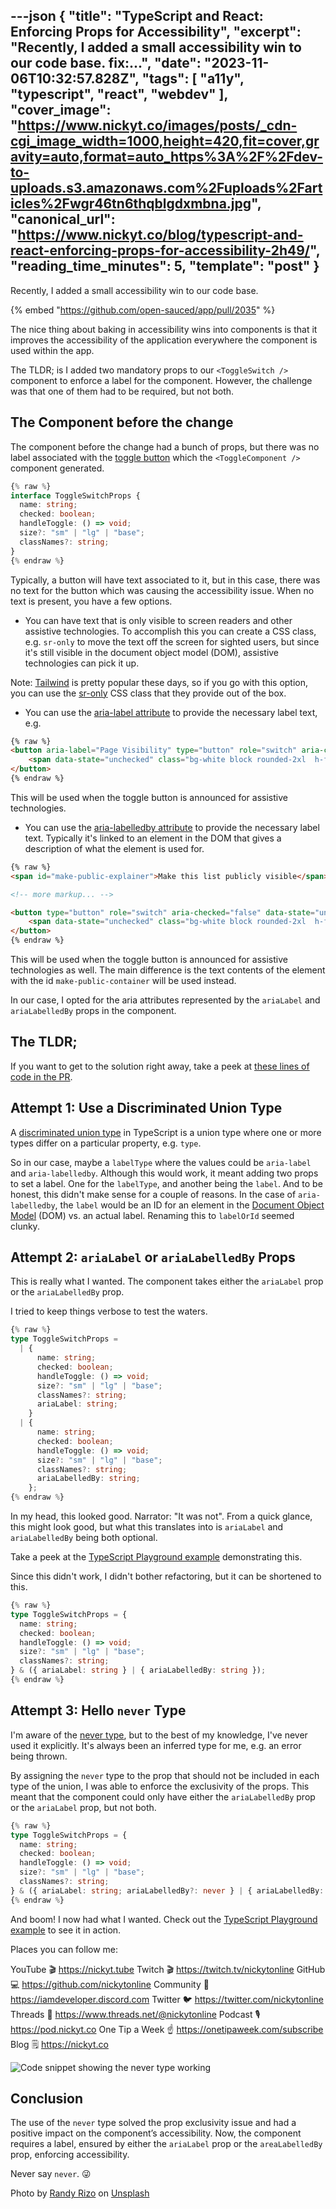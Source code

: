 ---json
{
  "title": "TypeScript and React: Enforcing Props for Accessibility",
  "excerpt": "Recently, I added a small accessibility win to our code base.                                  fix:...",
  "date": "2023-11-06T10:32:57.828Z",
  "tags": [
    "a11y",
    "typescript",
    "react",
    "webdev"
  ],
  "cover_image": "https://www.nickyt.co/images/posts/_cdn-cgi_image_width=1000,height=420,fit=cover,gravity=auto,format=auto_https%3A%2F%2Fdev-to-uploads.s3.amazonaws.com%2Fuploads%2Farticles%2Fwgr46tn6thqblgdxmbna.jpg",
  "canonical_url": "https://www.nickyt.co/blog/typescript-and-react-enforcing-props-for-accessibility-2h49/",
  "reading_time_minutes": 5,
  "template": "post"
}
---

Recently, I added a small accessibility win to our code base.

{% embed "https://github.com/open-sauced/app/pull/2035" %}

The nice thing about baking in accessibility wins into components is that it improves the accessibility of the application everywhere the component is used within the app.

The TLDR; is I added two mandatory props to our `<ToggleSwitch />` component to enforce a label for the component.  However, the challenge was that one of them had to be required, but not both.

## The Component before the change

The component before the change had a bunch of props, but there was no label associated with the [toggle button](https://developer.mozilla.org/en-US/docs/Web/Accessibility/ARIA/Roles/button_role#toggle_buttons) which the `<ToggleComponent />` component generated.

```typescript
{% raw %}
interface ToggleSwitchProps {
  name: string;
  checked: boolean;
  handleToggle: () => void;
  size?: "sm" | "lg" | "base";
  classNames?: string;
}
{% endraw %}
```

Typically, a button will have text associated to it, but in this case, there was no text for the button which was causing the accessibility issue. When no text is present, you have a few options.

-  You can have text that is only visible to screen readers and other assistive technologies. To accomplish this you can create a CSS class, e.g. `sr-only` to move the text off the screen for sighted users, but since it's still visible in the document object model (DOM), assistive technologies can pick it up.

Note: [Tailwind](https://tailwindcss.com/) is pretty popular these days, so if you go with this option, you can use the [sr-only](https://tailwindcss.com/docs/screen-readers) CSS class that they provide out of the box.

- You can use the [aria-label attribute](https://developer.mozilla.org/en-US/docs/Web/Accessibility/ARIA/Attributes/aria-label) to provide the necessary label text, e.g.

```html
{% raw %}
<button aria-label="Page Visibility" type="button" role="switch" aria-checked="false" data-state="unchecked" value="on" id="isPublic" aria-labelledby="make-public-explainer" class="flex rounded-2xl p-[2px] transition overflow-hidden bg-light-slate-8 w-10 h-5">
    <span data-state="unchecked" class="bg-white block rounded-2xl  h-full w-1/2"></span>
</button>
{% endraw %}
```
This will be used when the toggle button is announced for assistive technologies.

- You can use the [aria-labelledby attribute](https://developer.mozilla.org/en-US/docs/Web/Accessibility/ARIA/Attributes/aria-labelledby) to provide the necessary label text. Typically it's linked to an element in the DOM that gives a description of what the element is used for.

```html
{% raw %}
<span id="make-public-explainer">Make this list publicly visible</span>

<!-- more markup... -->

<button type="button" role="switch" aria-checked="false" data-state="unchecked" value="on" id="isPublic" aria-labelledby="make-public-explainer" class="flex rounded-2xl p-[2px] transition overflow-hidden bg-light-slate-8 w-10 h-5">
    <span data-state="unchecked" class="bg-white block rounded-2xl  h-full w-1/2"></span>
</button>
{% endraw %}
```

This will be used when the toggle button is announced for assistive technologies as well. The main difference is the text contents of the element with the id `make-public-container` will be used instead.

In our case, I opted for the aria attributes represented by the `ariaLabel` and `ariaLabelledBy` props in the component.

## The TLDR;

If you want to get to the solution right away, take a peek at [these lines of code in the PR](https://github.com/open-sauced/app/pull/2035/files#diff-7ba8ff168f19cb385c73134b5856401c472fc7d00002d9ec00f6ef6166c24049R10).

## Attempt 1: Use a Discriminated Union Type

A [discriminated union type](https://www.typescriptlang.org/docs/handbook/unions-and-intersections.html#discriminating-unions) in TypeScript is a union type where one or more types differ on a particular property, e.g. `type`. 

So in our case, maybe a `labelType` where the values could be `aria-label` and `aria-labelledby`. Although this would work, it meant adding two props to set a label. One for the `labelType`, and another being the `label`. And to be honest, this didn't make sense for a couple of reasons. In the case of `aria-labelledby`, the `label` would be an ID for an element in the [Document Object Model](https://developer.mozilla.org/en-US/docs/Web/API/Document_Object_Model/Introduction) (DOM) vs. an actual label. Renaming this to `labelOrId` seemed clunky.

## Attempt 2: `ariaLabel` or `ariaLabelledBy` Props

This is really what I wanted. The component takes either the `ariaLabel` prop or the `ariaLabelledBy` prop.

I tried to keep things verbose to test the waters.

```typescript
{% raw %}
type ToggleSwitchProps =
  | {
      name: string;
      checked: boolean;
      handleToggle: () => void;
      size?: "sm" | "lg" | "base";
      classNames?: string;
      ariaLabel: string;
    }
  | {
      name: string;
      checked: boolean;
      handleToggle: () => void;
      size?: "sm" | "lg" | "base";
      classNames?: string;
      ariaLabelledBy: string;
    };
{% endraw %}
```

In my head, this looked good. Narrator: "It was not". From a quick glance, this might look good, but what this translates into is `ariaLabel` and `ariaLabelledBy` being both optional.

Take a peek at the [TypeScript Playground example](https://www.typescriptlang.org/play?#code/C4TwDgpgBAKg9gcwQGwgZQO4EtgGMAWACgE5xgDOUAvAFBRQA+UA3nfewHYCGAthAFxRywYlg4IA3G3ZQCEXAGsIAE0EAjOHFRcOUmfXw7lqeElSCAFAEpqAPigA3OFmV795LAC8IAfkEAich5-Rih-ZAQQpn81LnIIfzcZXGQ48gA5XghyPyERMUlpdi5RLgAZLjUIZEFhUXEkqABfNiZWfShuPlr8hqL6OUUVdU1tXX6oQw5jCFMUAShrO0dnVwmPb1zA4NDwyN3Y+MSJlLTMvhye+sKOkqxyyurUZQAhECuCxqapGlw4DmEUDApAogjmqEwOAIJDIlCoLAmXQW-n8ABoTvh5EpVFARABXCDojpTGbghZLKj2ZhNInuLzIw4JWnJVLkDJZcgBchwPgAWlObLREzuDyqNTCMHwWEo0qgXCgqTFQtupQqYuebwCLl5wDgvO5fOqED4HGA-hoLV+-25qAAdMosMQLMDYVYgA) demonstrating this.

Since this didn't work, I didn't bother refactoring, but it can be shortened to this.

```typescript
{% raw %}
type ToggleSwitchProps = {
  name: string;
  checked: boolean;
  handleToggle: () => void;
  size?: "sm" | "lg" | "base";
  classNames?: string;
} & ({ ariaLabel: string } | { ariaLabelledBy: string });
{% endraw %}
```


## Attempt 3: Hello `never` Type

I'm aware of the [never type](https://www.typescriptlang.org/docs/handbook/basic-types.html#never), but to the best of my knowledge, I've never used it explicitly. It's always been an inferred type for me, e.g. an error being thrown.

By assigning the `never` type to the prop that should not be included in each type of the union, I was able to enforce the exclusivity of the props. This meant that the component could only have either the `ariaLabelledBy`  prop or the `ariaLabel` prop, but not both.

```typescript
{% raw %}
type ToggleSwitchProps = {
  name: string;
  checked: boolean;
  handleToggle: () => void;
  size?: "sm" | "lg" | "base";
  classNames?: string;
} & ({ ariaLabel: string; ariaLabelledBy?: never } | { ariaLabelledBy: string; ariaLabel?: never });
{% endraw %}
```

And boom! I now had what I wanted. Check out the [TypeScript Playground example](https://www.typescriptlang.org/play?#code/C4TwDgpgBAKg9gcwQGwgZQO4EtgGMAWACgE5xgDOUAvFAN4BQUUAdgIYC2EAXFOcMVmYIA3IygEIuANYQAJjwBGcOKlbNRTfGtmp4SVDwAUASmoA+KADc4WWRt5YAXhAD8PAETl27qAB8o7sgIPv7uCqzkEO72uMgR5AByHBDkbrz8giL0AL5QAGRQhrRQrAKsADKsChDIPHwCQsIlZZXVyKiyAEIgacwQlhDEULn+xaVYFVU1Hd11GY3NE601vf2Dw8ai9AD021AA6ljt4nDsYHGC9LhwzHxQYKQUPHoo6Nh4RI+UNAxMfyzJDzuAA0Yn+Emkch4-AArhBQf9NNpdIhXkZTFQLLRsgjEeQnNwAuFIiCwX9YvEkpxyB5yKcIABaCnkcikxGLSZtDwwfBYSh8kpQOJtNmI8ac6ZyWYBWwM4BwBl0zgMmoQTjMYDuHL0HZ7fY3ADkwBOZwuzCuNzuDzI5EOwHwAEEWlNarBUahMDgCCQbdQ6GSmGxOEDceD8JIZPIoLD4QGoFpmDoIC8DIUMVicXH8c4PMSoqHyXEWVSUrT6Uyi6yC0xxctXe4eQKBawhS7SdkdbsDobjddTaxLtdbsbrRQ7Y7nW0ZiBnu63l7Pr6fnGg4T3KKwxGodHiHDq-Hkcm5+jzHRM+zs2u8xvC5TkjSAkrGcyq2Tay7px5ZfLFeXVerNRyIA) to see it in action.

<!-- places to follow me -->

Places you can follow me:

YouTube 🎬    https://nickyt.tube
Twitch 🎬    https://twitch.tv/nickytonline
GitHub 💻     https://github.com/nickytonline
Community 👾  https://iamdeveloper.discord.com
Twitter 🐦    https://twitter.com/nickytonline
Threads 🧵    https://www.threads.net/@nickytonline
Podcast 🎙    https://pod.nickyt.co
One Tip a Week ☝️ https://onetipaweek.com/subscribe
Blog 🗒️    https://nickyt.co

![Code snippet showing the never type working](https://www.nickyt.co/images/posts/_uploads_articles_ruo4onzelne1wvjb00ev.png)

## Conclusion

The use of the `never` type solved the prop exclusivity issue and had a positive impact on the component’s accessibility. Now, the component requires a label, ensured by either the `ariaLabel` prop or the `areaLabelledBy` prop, enforcing accessibility.

Never say `never`. 😜

Photo by <a href="https://unsplash.com/@randyrizo?utm_content=creditCopyText&utm_medium=referral&utm_source=unsplash">Randy Rizo</a> on <a href="https://unsplash.com/photos/people-walking-on-sidewalk-during-night-time-j5uAgFCXvq0?utm_content=creditCopyText&utm_medium=referral&utm_source=unsplash">Unsplash</a>

